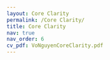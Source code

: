 ```yaml
---
layout: Core Clarity
permalink: /Core Clarity/
title: Core Clarity
nav: true
nav_order: 6
cv_pdf: VoNguyenCoreClarity.pdf
---
```


